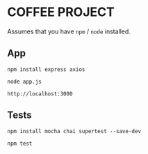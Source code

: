 
# COFFEE PROJECT 

Assumes that you have `npm` / `node` installed.

## App

```
npm install express axios
```

```
node app.js
```

```
http://localhost:3000
```

## Tests

```
npm install mocha chai supertest --save-dev
```

```
npm test
```
